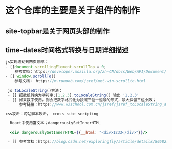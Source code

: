 # 这个仓库的主要是关于组件的制作
## site-topbar是关于网页头部的制作  
## time-dates时间格式转换与日期详细描述  
```jsx
js实现滚动到网页顶部：
- []document.scrollingElement.scrollTop = 0;
    参考文档：https://developer.mozilla.org/zh-CN/docs/Web/API/Document/scrollingElement
- [] window.scrollTo()
    参考文档： https://m.runoob.com/jsref/met-win-scrollto.html

```

```jsx
 js toLocaleString()方法：
 - [] 把数组转换为字符串;[1,2,3].toLocaleString() 输出 '1,2,3'
 - [] 如果数字使用，则会把数字格式化为按照三位一逗号的形式，最大保留三位小数；
      参考链接：https://www.w3school.com.cn/jsref/jsref_toLocaleString_array.asp
```

```jsx
xss攻击：跨站脚本攻击， cross site scripting
```

```jsx
  React中使用富文本；dangerousLySetInnerHTML

  <div dangerouslySetInnerHTML={{__html: "<div>1233</div>"}}/>

 - [] 参考文档：https://blog.csdn.net/exploringfly/article/details/80582859
```
